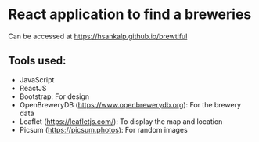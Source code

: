 # React application to find a breweries

Can be accessed at https://hsankalp.github.io/brewtiful

## Tools used:
* JavaScript
* ReactJS
* Bootstrap: For design
* OpenBreweryDB (https://www.openbrewerydb.org): For the brewery data
* Leaflet (https://leafletjs.com/): To display the map and location
* Picsum (https://picsum.photos): For random images

